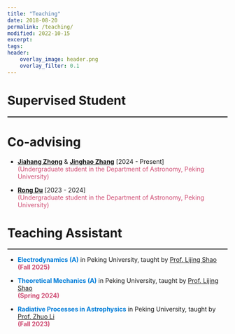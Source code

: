```yaml
---
title: "Teaching"
date: 2018-08-20
permalink: /teaching/
modified: 2022-10-15
excerpt:
tags:
header:
    overlay_image: header.png
    overlay_filter: 0.1 
---
```


# Supervised Student

<hr style="border:1px solid gray">

# Co-advising

* <b>[Jiahang Zhong](https://orcid.org/0009-0008-2673-1764)</b> & <b>[Jinghao Zhang](https://orcid.org/0009-0002-1101-2798)</b> [2024 - Present]
  <br><span style="color: #CF4C73;">(Undergraduate student in the Department of Astronomy, Peking University)</span>

* <b>[Rong Du](https://orcid.org/0009-0006-6543-6333)</b> [2023 - 2024]
  <br><span style="color: #CF4C73;">(Undergraduate student in the Department of Astronomy, Peking University)</span>

# Teaching Assistant

<hr style="border:1px solid gray">

* <span style="color: #007DD9; font-weight: bold;">Electrodynamics (A)</span> in Peking University, taught by [Prof. Lijing Shao](http://friendshao.github.io/about/)
  <br><font color="#CF4C73"><b>(Fall 2025)</b></font>
  
* <span style="color: #007DD9; font-weight: bold;">Theoretical Mechanics (A)</span> in Peking University, taught by [Prof. Lijing Shao](http://friendshao.github.io/about/)
  <br><font color="#CF4C73"><b>(Spring 2024)</b></font>

* <span style="color: #007DD9; font-weight: bold;">Radiative Processes in Astrophysics</span> in Peking University, taught by [Prof. Zhuo Li](https://faculty.pku.edu.cn/lizhuo1/zh_CN/index/7734/list/index.htm)
  <br><font color="#CF4C73"><b>(Fall 2023)</b></font>

